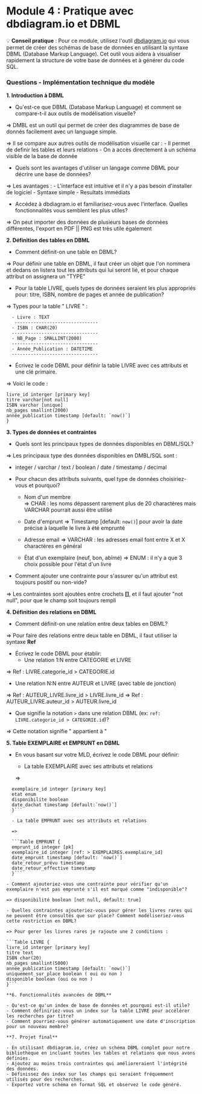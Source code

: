 # Module 4 : Pratique avec dbdiagram.io et DBML

💡 **Conseil pratique** : Pour ce module, utilisez l'outil [dbdiagram.io](http://dbdiagram.io) qui vous permet de créer des schémas de base de données en utilisant la syntaxe DBML (Database Markup Language). Cet outil vous aidera à visualiser rapidement la structure de votre base de données et à générer du code SQL.

### Questions - Implémentation technique du modèle

**1. Introduction à DBML**

- Qu'est-ce que DBML (Database Markup Language) et comment se compare-t-il aux outils de modélisation visuelle?

=> DMBL est un outil qui permet de créer des diagrammes de base de donnés facilement avec un language simple.

=> Il se compare aux autres outils de modélisation visuelle car : - Il permet de definir les tables et leurs relations - On a accès directement à un schéma visible de la base de donnée

- Quels sont les avantages d'utiliser un langage comme DBML pour décrire une base de données?

=> Les avantages : - L'interface est intuitive et il n'y a pas besoin d'installer de logiciel - Syntaxe simple - Resultats immédiats

- Accédez à dbdiagram.io et familiarisez-vous avec l'interface. Quelles fonctionnalités vous semblent les plus utiles?

=> On peut importer des données de plusieurs bases de données différentes,
l'export en PDF || PNG est très utile également

**2. Définition des tables en DBML**

- Comment définit-on une table en DBML?

=> Pour définir une table en DBML, il faut créer un objet que l'on nommera et dedans on listera tout les attributs qui lui seront lié, et
pour chaque attribut on assignera un "TYPE"

- Pour la table LIVRE, quels types de données seraient les plus appropriés pour: titre, ISBN, nombre de pages et année de publication?

=> Types pour la table " LIVRE " :

      - Livre : TEXT
       -------------------------------
      - ISBN : CHAR(20)
      --------------------------------
      - NB_Page : SMALLINT(2000)
      --------------------------------
      - Année_Publication : DATETIME
      --------------------------------

- Écrivez le code DBML pour définir la table LIVRE avec ces attributs et une clé primaire.

=> Voici le code :

```Table livre {
livre_id interger [primary key]
titre varchar[not null]
ISBN varchar [unique]
nb_pages smallint(2000)
année_publication timestamp [default: `now()`]
}
```

**3. Types de données et contraintes**

- Quels sont les principaux types de données disponibles en DBML/SQL?

=> Les principaux type des données disponibles en DMBL/SQL sont :

- integer / varchar / text / boolean / date / timestamp / decimal

- Pour chacun des attributs suivants, quel type de données choisiriez-vous et pourquoi?

  - Nom d'un membre  
     => CHAR : les noms dépassent rarement plus de 20 charactères mais VARCHAR pourrait aussi être utilisé

  - Date d'emprunt
    => Timestamp [default: `now()`] pour avoir la date précise à laquelle le livre à été emprunté

  - Adresse email
    => VARCHAR : les adresses email font entre X et X charactères en général

  - État d'un exemplaire (neuf, bon, abîmé)
    => ENUM : il n'y a que 3 choix possible pour l'état d'un livre

- Comment ajouter une contrainte pour s'assurer qu'un attribut est toujours positif ou non-vide?

=> Les contraintes sont ajoutées entre crochets **[]**, et il faut ajouter "not null", pour que le champ soit toujours rempli

**4. Définition des relations en DBML**

- Comment définit-on une relation entre deux tables en DBML?

=> Pour faire des relations entre deux table en DBML, il faut utiliser la syntaxe **Ref**

- Écrivez le code DBML pour établir:
  - Une relation 1:N entre CATEGORIE et LIVRE

=> Ref : LIVRE.categorie_id > CATEGORIE.id

- Une relation N:N entre AUTEUR et LIVRE (avec table de jonction)

=> Ref : AUTEUR_LIVRE.livre_id > LIVRE.livre_id
=> Ref : AUTEUR_LIVRE.auteur_id > AUTEUR.livre_id

- Que signifie la notation `>` dans une relation DBML (ex: `ref: LIVRE.categorie_id > CATEGORIE.id`)?

=> Cette notation signifie " appartient à "

**5. Table EXEMPLAIRE et EMPRUNT en DBML**

- En vous basant sur votre MLD, écrivez le code DBML pour définir:

  - La table EXEMPLAIRE avec ses attributs et relations

  =>

````Table EXEMPLAIRES {
  exemplaire_id integer [primary key]
  etat enum
  disponibilite boolean
  date_dachat timestamp [default:`now()`]
  }```

  - La table EMPRUNT avec ses attributs et relations

  =>

  ```Table EMPRUNT {
  emprunt_id integer [pk]
  exemplaire_id integer [ref: > EXEMPLAIRES.exemplaire_id]
  date_emprunt timestamp [default: `now()`]
  date_retour_prévu timestamp
  date_retour_effective timestamp
  }```

- Comment ajouteriez-vous une contrainte pour vérifier qu'un exemplaire n'est pas emprunté s'il est marqué comme "indisponible"?

=> disponibilité boolean [not null, default: true]

- Quelles contraintes ajouteriez-vous pour gérer les livres rares qui ne peuvent être consultés que sur place? Comment modéliseriez-vous cette restriction en DBML?

=> Pour gerer les livres rares je rajoute une 2 conditions :

```Table LIVRE {
livre_id interger [primary key]
titre text
ISBN char(20)
nb_pages smallint(5000)
année_publication timestamp [default: `now()`]
uniquement_sur_place boolean ( oui ou non )
disponible boolean (oui ou non )
}```

**6. Fonctionnalités avancées de DBML**

- Qu'est-ce qu'un index de base de données et pourquoi est-il utile?
- Comment définiriez-vous un index sur la table LIVRE pour accélérer les recherches par titre?
- Comment pourriez-vous générer automatiquement une date d'inscription pour un nouveau membre?

**7. Projet final**

- En utilisant dbdiagram.io, créez un schéma DBML complet pour notre bibliothèque en incluant toutes les tables et relations que nous avons définies.
- Ajoutez au moins trois contraintes qui amélioreraient l'intégrité des données.
- Définissez des index sur les champs qui seraient fréquemment utilisés pour des recherches.
- Exportez votre schéma en format SQL et observez le code généré.
````

